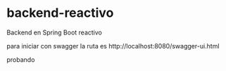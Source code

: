 # backend-reactivo
Backend en Spring Boot reactivo

para iniciar con swagger la ruta es http://localhost:8080/swagger-ui.html

probando
